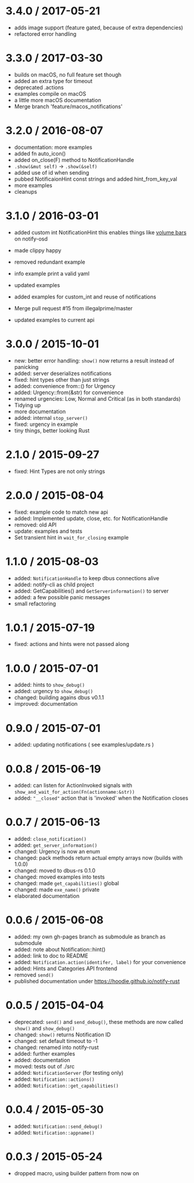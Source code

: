 3.4.0 / 2017-05-21
===================

* adds image support (feature gated, because of extra dependencies)
* refactored error handling


3.3.0 / 2017-03-30
==================

  * builds on macOS, no full feature set though
  * added an extra type for timeout
  * deprecated .actions
  * examples compile on macOS
  * a little more macOS documentation
  * Merge branch 'feature/macos_notifications'

3.2.0 / 2016-08-07
==================

  * documentation: more examples
  * added fn auto_icon()
  * added on_close(F) method to NotificationHandle
  * `.show(&mut self)` -> `.show(&self)`
  * added use of id when sending
  * pubbed NotificaionHint const strings and added hint_from_key_val
  * more examples
  * cleanups

3.1.0 / 2016-03-01
==================
  * added custom int NotificationHint
    this enables things like [volume bars](examples/show_volume.rs) on notify-osd

  * made clippy happy
  * removed redundant example
  * info example print a valid yaml
  * updated examples
  * added examples for custom_int and reuse of notifications
  * Merge pull request #15 from illegalprime/master
  * updated examples to current api

3.0.0 / 2015-10-01
==================

  * new: better error handling: `show()` now returns a result instead of panicking
  * added: server deserializes notifications
  * fixed: hint types other than just strings
  * added: convenience from::<str>() for Urgency
  * added: Urgency::from(&str) for convenience
  * renamed urgencies: Low, Normal and Critical (as in both standards)
  * Tidying up
  * more documentation
  * added: internal `stop_server()`
  * fixed: urgency in example
  * tiny things, better looking Rust


2.1.0 / 2015-09-27
==================

  * fixed: Hint Types are not only strings

2.0.0 / 2015-08-04
==================

  * fixed: example code to match new api
  * added: Implemented update, close, etc. for NotificationHandle
  * removed: old API
  * update: examples and tests
  * Set transient hint in `wait_for_closing` example


1.1.0 / 2015-08-03
==================

  * added: `NotificationHandle` to keep dbus connections alive
  * added: notify-cli as child project
  * added: GetCapabilities() and `GetServerinformation()` to server
  * added: a few possible panic messages
  * small refactoring

1.0.1 / 2015-07-19
==================

  * fixed: actions and hints were not passed along

1.0.0 / 2015-07-01
==================

  * added: hints to `show_debug()`
  * added: urgency to `show_debug()`
  * changed: building agains dbus v0.1.1
  * improved: documentation

0.9.0 / 2015-07-01
==================

  * added: updating notifications ( see examples/update.rs )

0.0.8 / 2015-06-19
==================

  * added: can listen for ActionInvoked signals with `show_and_wait_for_action(Fn(actionname:&str))`
  * added: `"__closed"` action that is 'invoked' when the Notification closes

0.0.7 / 2015-06-13
==================

  * added: `close_notification()`
  * added: `get_server_information()`
  * changed: Urgency is now an enum
  * changed: pack methods return actual empty arrays now (builds with 1.0.0)
  * changed: moved to dbus-rs 0.1.0
  * changed: moved examples into tests
  * changed: made `get_capabilities()` global
  * changed: made `exe_name()` private
  * elaborated documentation

0.0.6 / 2015-06-08
==================

  * added: my own gh-pages branch as submodule as branch as submodule
  * added: note about Notification::hint()
  * added: link to doc to README
  * added: `Notification.action(identifer, label)` for your convenience
  * added: Hints and Categories API frontend
  * removed `send()`
  * published documentation under https://hoodie.github.io/notify-rust

0.0.5 / 2015-04-04
==================
  * deprecated: `send()` and `send_debug()`, these methods are now called `show()` and `show_debug()`
  * changed: `show()` returns Notification ID
  * changed: set default timeout to -1
  * changed: renamed into notify-rust
  * added: further examples
  * added: documentation
  * moved: tests out of ./src
  * added: `NotificationServer` (for testing only)
  * added: `Notification::actions()`
  * added: `Notification::get_capabilities()`

0.0.4 / 2015-05-30
==================
  * added: `Notification::send_debug()`
  * added: `Notification::appname()`

0.0.3 / 2015-05-24
==================
  * dropped macro, using builder pattern from now on
